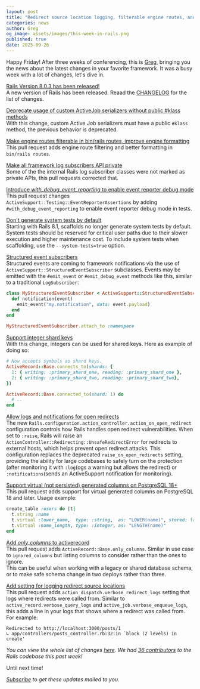 ```yaml
---
layout: post
title: "Redirect source location logging, filterable engine routes, and more!"
categories: news
author: Greg
og_image: assets/images/this-week-in-rails.png
published: true
date: 2025-09-26
---
```



Happy Friday! After three weeks of conferencing, this is [Greg](https://greg.molnar.io), bringing you the news about the latest changes in your favorite framework.
It was a busy week with a lot of changes, let's dive in.

[Rails Version 8.0.3 has been released!](https://rubyonrails.org/2025/9/22/Rails-Version-8-0-3-has-been-released)  
A new version of Rails has been released. Reaad the [CHANGELOG](https://github.com/rails/rails/releases/tag/v8.0.3) for the list of changes.

[Deprecate usage of custom ActiveJob serializers without public #klass methods](https://github.com/rails/rails/pull/55760)  
With this change, custom Active Job serializers must have a public `#klass` method, the previous behavior is deprecated.

[Make engine routes filterable in bin/rails routes, improve engine formatting](https://github.com/rails/rails/pull/55752)  
This pull request adds engine route filtering and better formatting in `bin/rails routes`.

[Make all framework log subscribers API private](https://github.com/rails/rails/pull/55755)  
Some of the the internal Rails log subscriber classes were not marked as private
APIs, this pull requests corrected that.

[Introduce _with_debug_event_reporting_ to enable event reporter debug mode](https://github.com/rails/rails/pull/55748)  
This pull request changes `ActiveSupport::Testing::EventReporterAssertions` by adding `#with_debug_event_reporting` to enable event reporter debug mode in tests.

[Don't generate system tests by default](https://github.com/rails/rails/pull/55743)  
Starting with Rails 8.1, scaffolds no longer generate system tests by default.
System tests should be reserved for critical user paths due to their slower
execution and higher maintenance cost. To include system tests when scaffolding,
use the `--system-tests=true` option.


[Structured event subscribers](https://github.com/rails/rails/pull/55690)  
Structured events are coming to framework notifications via the use of `ActiveSupport::StructuredEventSubscriber` subclasses. Events may be emitted with the `#emit_event` or `#emit_debug_event` methods like this, similar to a traditional `LogSubscriber`:

```ruby
class MyStructuredEventSubscriber < ActiveSupport::StructuredEventSubscriber
  def notification(event)
    emit_event("my.notification", data: event.payload)
  end
end

MyStructuredEventSubscriber.attach_to :namespace
```

[Support integer shard keys](https://github.com/rails/rails/pull/55680)  
With this change, integers can be used for shared keys. Here as example of doing so:
```ruby
# Now accepts symbols as shard keys.
ActiveRecord::Base.connects_to(shards: {
  1: { writing: :primary_shard_one, reading: :primary_shard_one },
  2: { writing: :primary_shard_two, reading: :primary_shard_two},
})

ActiveRecord::Base.connected_to(shard: 1) do
  # ..
end
```

[Allow logs and notifications for open redirects](https://github.com/rails/rails/pull/55496)  
The new `Rails.configuration.action_controller.action_on_open_redirect` configuration controls how Rails handles open redirect vulnerabilities. When set to `:raise`, Rails will raise an
`ActionController::Redirecting::UnsafeRedirectError` for redirects to external
hosts, which helps prevent open redirect attacks.
This configuration replaces the deprecated `raise_on_open_redirects` setting, providing the
ability for large codebases to safely turn on the protection (after monitoring
it with `:log`(ogs a warning but allows the redirect) or `:notifications`(sends an ActiveSupport notification for monitoring).


[Support virtual (not persisted) generated columns on PostgreSQL 18+](https://github.com/rails/rails/pull/55142)  
This pull request adds support for virtual generated columns on PostgreSQL 18 and later.
Usage example:
```ruby
create_table :users do |t|
  t.string :name
  t.virtual :lower_name,  type: :string,  as: "LOWER(name)", stored: false
  t.virtual :name_length, type: :integer, as: "LENGTH(name)"
end
```

[Add _only_columns_ to activerecord](https://github.com/rails/rails/pull/55121)  
This pull request adds `ActiveRecord::Base.only_columns`. Similar in use case to `ignored_columns` but listing columns to consider rather than the ones to ignore.  
This can be useful when working with a legacy or shared database schema, or to make safe schema change
in two deploys rather than three.

[Add setting for logging redirect source locations](https://github.com/rails/rails/pull/52297)  
This pull request adds `action_dispatch.verbose_redirect_logs` setting that logs where redirects were called from.
Similar to `active_record.verbose_query_logs` and `active_job.verbose_enqueue_logs`, this adds a line in your logs that shows where a redirect was called from.  
For example:
```
Redirected to http://localhost:3000/posts/1
↳ app/controllers/posts_controller.rb:32:in `block (2 levels) in create'
```

_You can view the whole list of changes [here](https://github.com/rails/rails/compare/@%7B2025-09-19%7D...main@%7B2025-09-26%7D)._
_We had [36 contributors](https://contributors.rubyonrails.org/contributors/in-time-window/20250919-20250926) to the Rails codebase this past week!_

Until next time!

_[Subscribe](https://world.hey.com/this.week.in.rails) to get these updates mailed to you._
